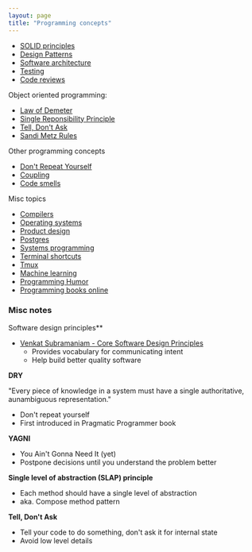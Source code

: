 ```yaml
---
layout: page
title: "Programming concepts"
---
```


- [SOLID principles](/notes/solid)
- [Design Patterns](/notes/design-patterns)
- [Software architecture](/notes/architecture/)
- [Testing](/notes/testing/)
- [Code reviews](/notes/code-reviews/)

Object oriented programming:

- [Law of Demeter](/notes/demeter/)
- [Single Reponsibility Principle](/notes/single-responsibility-principle/)
- [Tell, Don't Ask](/notes/tell-dont-ask/)
- [Sandi Metz Rules](/notes/sandi-metz-rules/)

Other programming concepts

- [Don't Repeat Yourself](/notes/dry/)
- [Coupling](/notes/coupling/)
- [Code smells](/notes/code-smells)

Misc topics

- [Compilers](/notes/compilers/)
- [Operating systems](/notes/os/)
- [Product design](/notes/product-design/)
- [Postgres](/notes/postgres/)
- [Systems programming](/notes/systems-programming/)
- [Terminal shortcuts](/notes/terminal-shortcuts/)
- [Tmux](/notes/tmux/)
- [Machine learning](/notes/machine-learning/)
- [Programming Humor](/notes/programming-humor/)
- [Programming books online](/notes/programming-books/)

### Misc notes

Software design principles**

- [Venkat Subramaniam - Core Software Design Principles](https://vimeo.com/97541185)
  - Provides vocabulary for communicating intent
  - Help build better quality software

**DRY**

"Every piece of knowledge in a system must have
a single authoritative, aunambiguous representation."

- Don't repeat yourself
- First introduced in Pragmatic Programmer book

**YAGNI**

- You Ain't Gonna Need It (yet)
- Postpone decisions until you understand the problem better

**Single level of abstraction (SLAP) principle**

- Each method should have a single level of abstraction
- aka. Compose method pattern

**Tell, Don't Ask**

- Tell your code to do something, don't ask it for internal state
- Avoid low level details
